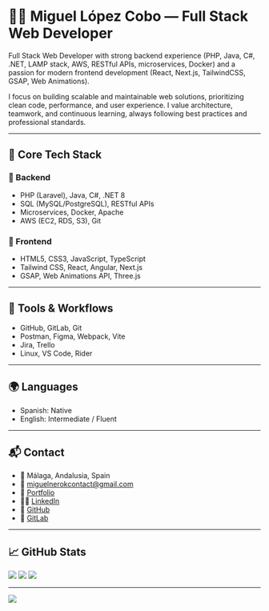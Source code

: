 # 👨‍💻 Miguel López Cobo — Full Stack Web Developer

Full Stack Web Developer with strong backend experience (PHP, Java, C#, .NET, LAMP stack, AWS, RESTful APIs, microservices, Docker) and a passion for modern frontend development (React, Next.js, TailwindCSS, GSAP, Web Animations).

I focus on building scalable and maintainable web solutions, prioritizing clean code, performance, and user experience. I value architecture, teamwork, and continuous learning, always following best practices and professional standards.

---

## 🧠 Core Tech Stack

### 💼 Backend
- PHP (Laravel), Java, C#, .NET 8
- SQL (MySQL/PostgreSQL), RESTful APIs
- Microservices, Docker, Apache
- AWS (EC2, RDS, S3), Git

### 🎨 Frontend
- HTML5, CSS3, JavaScript, TypeScript
- Tailwind CSS, React, Angular, Next.js
- GSAP, Web Animations API, Three.js

---

## 🧰 Tools & Workflows
- GitHub, GitLab, Git
- Postman, Figma, Webpack, Vite
- Jira, Trello
- Linux, VS Code, Rider

---

## 🌍 Languages
- Spanish: Native
- English: Intermediate / Fluent

---

## 📬 Contact

- 📍 Málaga, Andalusia, Spain  
- 📧 miguelnerokcontact@gmail.com  
- 🔗 [Portfolio](https://miguelnerok.webflow.io)  
- 🧑‍💼 [LinkedIn](https://linkedin.com/in/miguelnerok)  
- 🧪 [GitHub](https://github.com/NerokArtworks)  
- 🧪 [GitLab](https://gitlab.com/miguelnerok)  

---

## 📈 GitHub Stats
![](https://github-readme-stats.vercel.app/api?username=NerokArtworks&theme=tokyonight&hide_border=false&include_all_commits=true&count_private=true)
![](https://github-readme-streak-stats.herokuapp.com/?user=NerokArtworks&theme=tokyonight&hide_border=false)
![](https://github-readme-stats.vercel.app/api/top-langs/?username=NerokArtworks&theme=tokyonight&hide_border=false&layout=compact)

---

[![](https://visitcount.itsvg.in/api?id=NerokArtworks&icon=6&color=12)](https://visitcount.itsvg.in)
